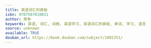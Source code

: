 ```yaml
---
title: 英语词汇的奥秘
isbn: 9787507818031
author: 蒋争
keywords: 英语, 词汇, 词根, 英语学习, 英语词汇的奥秘, 单词, 学习, 语言
source: unknown
available: TRUE
douban_url: https://book.douban.com/subject/1092251/
---
```

